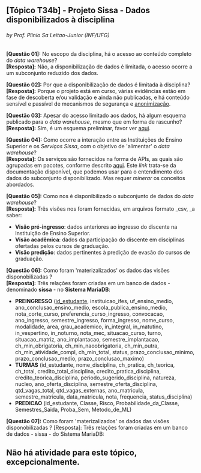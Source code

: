 ## [Tópico T34b] - Projeto Sissa - Dados disponibilizados à disciplina
###### *by Prof. Plinio Sa Leitao-Junior (INF/UFG)*

**[Questão 01]:** No escopo da disciplina, há o acesso ao conteúdo completo do _data warehouse_?<br>
**[Resposta]:** Não, a disponibilização de dados é limitada, o acesso ocorre a um subconjunto reduzido dos dados.

**[Questão 02]:** Por que a disponibilização de dados é limitada à disciplina?<br>
**[Resposta]:** Porque o projeto está em curso, várias evidências estão em fase de descoberta e/ou validação e ainda não publicadas, e há conteúdo sensível e passível de mecanismos de segurança e [anonimização](https://anonimizacao.com.br/).

**[Questão 03]:** Apesar do acesso limitado aos dados, há algum esquema publicado para o _data warehouse_, mesmo que em forma de rascunho?<br>
**[Resposta]:** Sim, é um esquema preliminar, favor ver [aqui](https://static.sissa.ufg.br/up_images/modelo.png).

**[Questão 04]:** Como ocorre a interação entre as Instituições de Ensino Superior e os _Serviços Sissa_, com o objetivo de 'alimentar' o _data warehouse_?<br>
**[Resposta]:** Os serviços são fornecidos na forma de APIs, as quais são agrupadas em pacotes, conforme descrito [aqui](https://api.sissa.ufg.br/). Este _link_ trata-se da documentação disponível, que podemos usar para o entendimento dos dados do subconjunto disponibilizado. Mas requer _minerar_ os conceitos abordados.

**[Questão 05]:** Como nos é disponibilizado o subconjunto de dados do _data warehouse_?<br>
**[Resposta]:** Três visões nos foram fornecidas, em arquivos formato _csv, _a saber:
- **Visão pré-ingresso**: dados anteriores ao ingresso do discente na Instituição de Ensino Superior.
- **Visão acadêmica**: dados da participação do discente em disciplinas ofertadas pelos cursos de graduação.
- **Visão predição**: dados pertinentes à predição de evasão do cursos de graduação.

**[Questão 06]:** Como foram 'materizalizados' os dados das visões disponobilizadas ?<br>
**[Resposta]:** Três relações foram criadas em um banco de dados - denominado **sissa** - no **Sistema MariaDB**:
- **PREINGRESSO** (<ins>id_estudante</ins>, instituicao_ifes, uf_ensino_medio, ano_conclusao_ensino_medio, escola_publica_ensino_medio, nota_corte_curso, preferencia_curso_ingresso, convocacao, ano_ingresso, semestre_ingresso, forma_ingresso, nome_curso, modalidade, area, grau_academico, in_integral, in_matutino, in_vespertino, in_noturno, nota_mec, situacao_curso, turno, situacao_matriz, ano_implantacao, semestre_implantacao, ch_min_obrigatoria, ch_min_naoobrigatoria, ch_min_outra, ch_min_atividade_compl, ch_min_total, status, prazo_conclusao_minimo, prazo_conclusao_medio, prazo_conclusao_maximo)
- **TURMAS** (id_estudante, nome_disciplina, ch_pratica, ch_teorica, ch_total, credito_total_disciplina, credito_pratica_disciplina, credito_teorica_disciplina, periodo_sugerido_disciplina, natureza, nucleo, ano_oferta_disciplina, semestre_oferta_disciplina, qtd_vagas_total, qtd_vagas_externas, ano_matricula, semestre_matricula, data_matricula, nota, frequencia, status_disciplina)
- **PREDICAO** (id_estudante, Classe, Risco, Probabilidade_da_Classe, Semestres_Saida, Proba_Sem, Metodo_de_ML)

**[Questão 07]:** Como foram 'materizalizados' os dados das visões disponobilizadas ?
[Resposta]: Três relações foram criadas em um banco de dados - sissa - do Sistema MariaDB:

## Não há atividade para este tópico, excepcionalmente.
